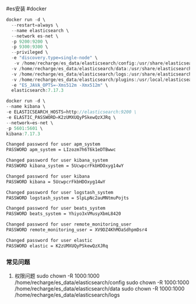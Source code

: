 #es安装 #docker
```java
docker run -d \
  --restart=always \
  --name elasticsearch \
  --network es-net \
  -p 9200:9200 \
  -p 9300:9300 \
  --privileged \
  -e "discovery.type=single-node" \
   -v /home/recharge/es_data/elasticsearch/config:/usr/share/elasticsearch/config \
  -v /home/recharge/es_data/elasticsearch/data:/usr/share/elasticsearch/data \
  -v /home/recharge/es_data/elasticsearch/logs:/usr/share/elasticsearch/logs \
  -v /home/recharge/es_data/elasticsearch/plugins:/usr/local/elasticsearch7.12.1/plugins \
  -e "ES_JAVA_OPTS=-Xms512m -Xmx512m" \
  elasticsearch:7.17.3
```



``` java
docker run -d \
--name kibana \
-e ELASTICSEARCH_HOSTS=http://elasticsearch:9200 \
-e ELASTIC_PASSWORD=K2zUMXUQyPSkewQzXJRq \
--network=es-net \
-p 5601:5601 \
kibana:7.17.3
```


``` xml
Changed password for user apm_system
PASSWORD apm_system = LIzozm7h6T6k1eDTBwwc

Changed password for user kibana_system
PASSWORD kibana_system = 5UcwpcrFkbHDOxyg14wY

Changed password for user kibana
PASSWORD kibana = 5UcwpcrFkbHDOxyg14wY

Changed password for user logstash_system
PASSWORD logstash_system = SlpLpNc2auMNtmuPojts

Changed password for user beats_system
PASSWORD beats_system = Yhiyo3xVMusyXbmL8420

Changed password for user remote_monitoring_user
PASSWORD remote_monitoring_user = XV9DZ4KhMOaSdhpmDsr4

Changed password for user elastic
PASSWORD elastic = K2zUMXUQyPSkewQzXJRq
```


### 常见问题
1. 权限问题
sudo chown -R 1000:1000 /home/recharge/es_data/elasticsearch/config
sudo chown -R 1000:1000 /home/recharge/es_data/elasticsearch/data
sudo chown -R 1000:1000 /home/recharge/es_data/elasticsearch/logs

